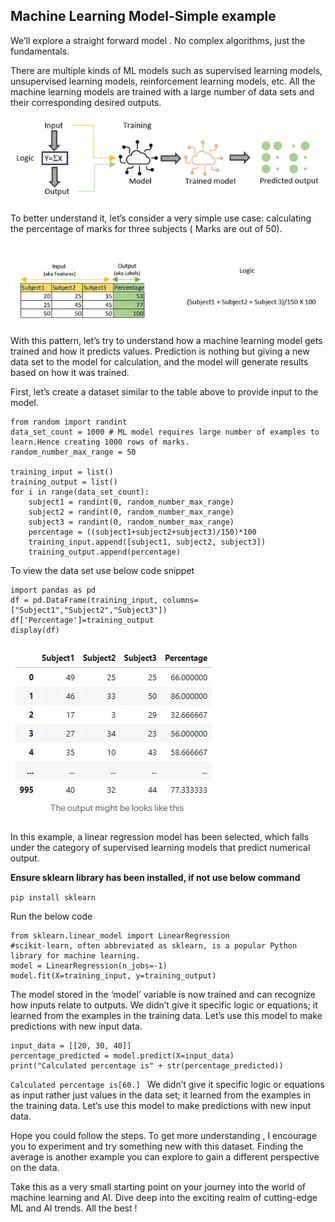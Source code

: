 ## Machine Learning Model-Simple example

We’ll explore a straight forward model . No complex algorithms, just the fundamentals.

There are multiple kinds of ML models such as supervised learning models, unsupervised learning models, reinforcement learning models, etc. All the machine learning models are trained with a large number of data sets and their corresponding desired outputs.



![Linear regression](assets/Linear-1.PNG)

To better understand it, let’s consider a very simple use case: calculating the percentage of marks for three subjects ( Marks are out of 50).

![features](assets/Linear-2.PNG)

With this pattern, let’s try to understand how a machine learning model gets trained and how it predicts values. Prediction is nothing but giving a new data set to the model for calculation, and the model will generate results based on how it was trained.

First, let’s create a dataset similar to the table above to provide input to the model.

```
from random import randint
data_set_count = 1000 # ML model requires large number of examples to learn.Hence creating 1000 rows of marks.
random_number_max_range = 50

training_input = list()
training_output = list()
for i in range(data_set_count):
    subject1 = randint(0, random_number_max_range)
    subject2 = randint(0, random_number_max_range)
    subject3 = randint(0, random_number_max_range)
    percentage = ((subject1+subject2+subject3)/150)*100
    training_input.append([subject1, subject2, subject3])
    training_output.append(percentage)
```


To view the data set use below code snippet

```
import pandas as pd
df = pd.DataFrame(training_input, columns=["Subject1","Subject2","Subject3"])                
df['Percentage']=training_output
display(df)
```


![features](assets/Linear3.PNG)

In this example, a linear regression model has been selected, which falls under the category of supervised learning models that predict numerical output.

**Ensure sklearn library has been installed, if not use below command**

`pip install sklearn`


Run the below code 

```
from sklearn.linear_model import LinearRegression
#scikit-learn, often abbreviated as sklearn, is a popular Python library for machine learning. 
model = LinearRegression(n_jobs=-1)
model.fit(X=training_input, y=training_output)
```

The model stored in the ‘model’ variable is now trained and can recognize how inputs relate to outputs. We didn’t give it specific logic or equations; it learned from the examples in the training data. Let’s use this model to make predictions with new input data.

```
input_data = [[20, 30, 40]]
percentage_predicted = model.predict(X=input_data)                                     
print("Calculated percentage is" + str(percentage_predicted))
```

`Calculated percentage is[60.]
`
We didn’t give it specific logic or equations as input rather just values in the data set; it learned from the examples in the training data. Let’s use this model to make predictions with new input data.

Hope you could follow the steps. To get more understanding , I encourage you to experiment and try something new with this dataset. Finding the average is another example you can explore to gain a different perspective on the data.

Take this as a very small starting point on your journey into the world of machine learning and AI. Dive deep into the exciting realm of cutting-edge ML and AI trends. All the best !
